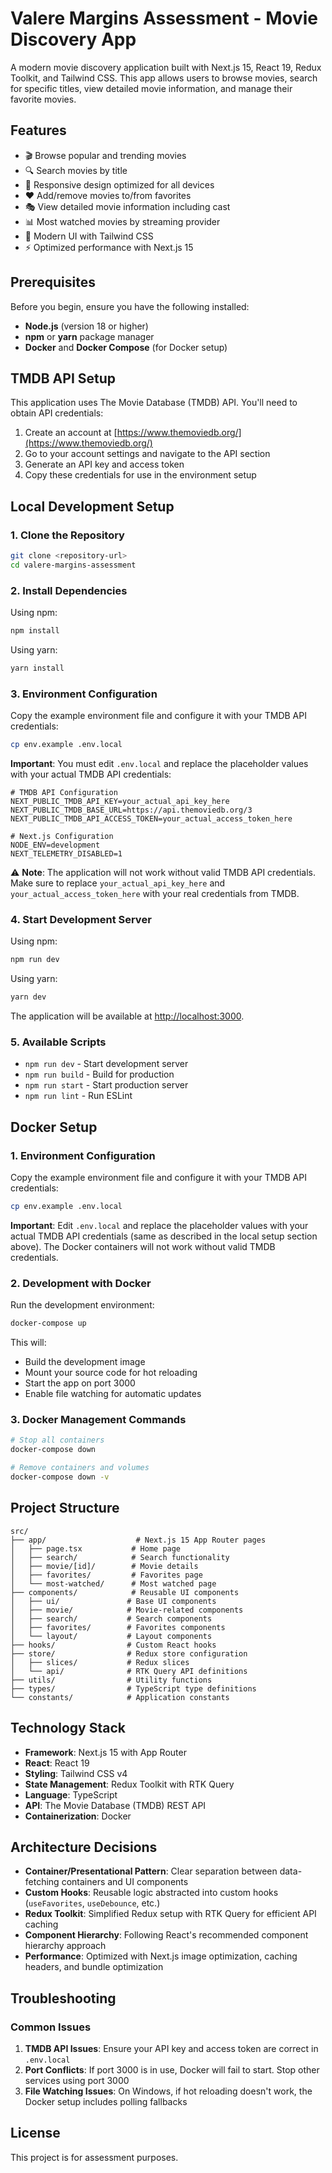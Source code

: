 # Valere Margins Assessment - Movie Discovery App

A modern movie discovery application built with Next.js 15, React 19, Redux Toolkit, and Tailwind CSS. This app allows users to browse movies, search for specific titles, view detailed movie information, and manage their favorite movies.

## Features

- 🎬 Browse popular and trending movies
- 🔍 Search movies by title
- 📱 Responsive design optimized for all devices
- ❤️ Add/remove movies to/from favorites
- 🎭 View detailed movie information including cast
- 📊 Most watched movies by streaming provider
- 🎨 Modern UI with Tailwind CSS
- ⚡ Optimized performance with Next.js 15

## Prerequisites

Before you begin, ensure you have the following installed:

- **Node.js** (version 18 or higher)
- **npm** or **yarn** package manager
- **Docker** and **Docker Compose** (for Docker setup)

## TMDB API Setup

This application uses The Movie Database (TMDB) API. You'll need to obtain API credentials:

1. Create an account at [https://www.themoviedb.org/](https://www.themoviedb.org/)
2. Go to your account settings and navigate to the API section
3. Generate an API key and access token
4. Copy these credentials for use in the environment setup

## Local Development Setup

### 1. Clone the Repository

```bash
git clone <repository-url>
cd valere-margins-assessment
```

### 2. Install Dependencies

Using npm:
```bash
npm install
```

Using yarn:
```bash
yarn install
```

### 3. Environment Configuration

Copy the example environment file and configure it with your TMDB API credentials:

```bash
cp env.example .env.local
```

**Important**: You must edit `.env.local` and replace the placeholder values with your actual TMDB API credentials:

```env
# TMDB API Configuration
NEXT_PUBLIC_TMDB_API_KEY=your_actual_api_key_here
NEXT_PUBLIC_TMDB_BASE_URL=https://api.themoviedb.org/3
NEXT_PUBLIC_TMDB_API_ACCESS_TOKEN=your_actual_access_token_here

# Next.js Configuration
NODE_ENV=development
NEXT_TELEMETRY_DISABLED=1
```

⚠️ **Note**: The application will not work without valid TMDB API credentials. Make sure to replace `your_actual_api_key_here` and `your_actual_access_token_here` with your real credentials from TMDB.

### 4. Start Development Server

Using npm:
```bash
npm run dev
```

Using yarn:
```bash
yarn dev
```

The application will be available at [http://localhost:3000](http://localhost:3000).

### 5. Available Scripts

- `npm run dev` - Start development server
- `npm run build` - Build for production
- `npm run start` - Start production server
- `npm run lint` - Run ESLint

## Docker Setup

### 1. Environment Configuration

Copy the example environment file and configure it with your TMDB API credentials:

```bash
cp env.example .env.local
```

**Important**: Edit `.env.local` and replace the placeholder values with your actual TMDB API credentials (same as described in the local setup section above). The Docker containers will not work without valid TMDB credentials.

### 2. Development with Docker

Run the development environment:

```bash
docker-compose up

```

This will:
- Build the development image
- Mount your source code for hot reloading
- Start the app on port 3000
- Enable file watching for automatic updates

### 3. Docker Management Commands

```bash
# Stop all containers
docker-compose down

# Remove containers and volumes
docker-compose down -v

```

## Project Structure

```
src/
├── app/                    # Next.js 15 App Router pages
│   ├── page.tsx           # Home page
│   ├── search/            # Search functionality
│   ├── movie/[id]/        # Movie details
│   ├── favorites/         # Favorites page
│   └── most-watched/      # Most watched page
├── components/            # Reusable UI components
│   ├── ui/               # Base UI components
│   ├── movie/            # Movie-related components
│   ├── search/           # Search components
│   ├── favorites/        # Favorites components
│   └── layout/           # Layout components
├── hooks/                # Custom React hooks
├── store/                # Redux store configuration
│   ├── slices/           # Redux slices
│   └── api/              # RTK Query API definitions
├── utils/                # Utility functions
├── types/                # TypeScript type definitions
└── constants/            # Application constants
```

## Technology Stack

- **Framework**: Next.js 15 with App Router
- **React**: React 19
- **Styling**: Tailwind CSS v4
- **State Management**: Redux Toolkit with RTK Query
- **Language**: TypeScript
- **API**: The Movie Database (TMDB) REST API
- **Containerization**: Docker

## Architecture Decisions

- **Container/Presentational Pattern**: Clear separation between data-fetching containers and UI components
- **Custom Hooks**: Reusable logic abstracted into custom hooks (`useFavorites`, `useDebounce`, etc.)
- **Redux Toolkit**: Simplified Redux setup with RTK Query for efficient API caching
- **Component Hierarchy**: Following React's recommended component hierarchy approach
- **Performance**: Optimized with Next.js image optimization, caching headers, and bundle optimization

## Troubleshooting

### Common Issues

1. **TMDB API Issues**: Ensure your API key and access token are correct in `.env.local`
2. **Port Conflicts**: If port 3000 is in use, Docker will fail to start. Stop other services using port 3000
3. **File Watching Issues**: On Windows, if hot reloading doesn't work, the Docker setup includes polling fallbacks

## License

This project is for assessment purposes.
